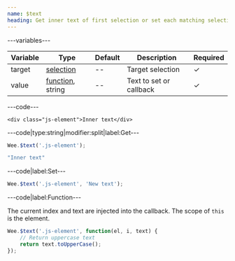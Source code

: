 ```yaml
---
name: $text
heading: Get inner text of first selection or set each matching selection's text
---
```


---variables---

| Variable | Type | Default | Description | Required |
| -- | -- | -- | -- | -- |
| target | [selection](/script#selection) | -- | Target selection | ✓ |
| value | [function](/script/#functions), string | -- | Text to set or callback | ✓ |

---code---

```markup
<div class="js-element">Inner text</div>
```

---code|type:string|modifier:split|label:Get---

```javascript
Wee.$text('.js-element');
```

```javascript
"Inner text"
```

---code|label:Set---

```javascript
Wee.$text('.js-element', 'New text');
```

---code|label:Function---

The current index and text are injected into the callback. The scope of ```this``` is the element.

```javascript
Wee.$text('.js-element', function(el, i, text) {
	// Return uppercase text
	return text.toUpperCase();
});
```